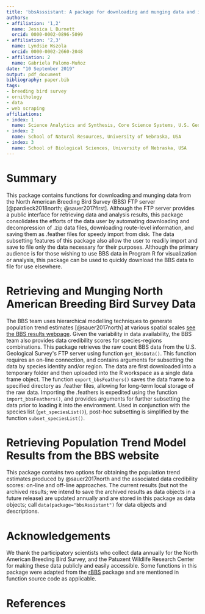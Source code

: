 ```yaml
---
title: 'bbsAsssistant: A package for downloading and munging data and information from the North American Breeding Bird Survey'
authors:
- affiliation: '1,2'
  name: Jessica L Burnett
  orcid: 0000-0002-0896-5099
- affiliation: '2,3'
  name: Lyndsie Wszola
  orcid: 0000-0002-2660-2048
- affiliation: 2
  name: Gabriela Palomo-Muñoz
date: "10 September 2019"
output: pdf_document
bibliography: paper.bib
tags:
- breeding bird survey
- ornithology
- data
- web scraping
affiliations:
- index: 1
  name: Science Analytics and Synthesis, Core Science Systems, U.S. Geological Survey, Lakewood, Colorado, USA
- index: 2
  name: School of Natural Resources, University of Nebraska, USA
- index: 3
  name: School of Biological Sciences, University of Nebraska, USA
---
```


# Summary

This package contains functions for downloading and munging data from the North American Breeding Bird Survey (BBS) FTP server [@pardieck2018north; @sauer2017first]. Although the FTP server provides a public interface for retrieving data and analysis results, this package consolidates the efforts of the data user by automating downloading and decompression of .zip data files, downloading route-level information, and saving them as .feather files for speedy import from disk. The data subsetting features of this package also allow the user to readily import and save to file only the data necessary for their purposes. Although the primary audience is for those wishing to use BBS data in Program R for visualization or analysis, this package can be used to quickly download the BBS data to file for use elsewhere. 

# Retrieving and Munging North American Breeding Bird Survey Data 
The BBS team uses hierarchical modelling techniques to generate population trend estimates [@sauer2017north] at various spatial scales [see the BBS results webpage](https://www.mbr-pwrc.usgs.gov/). Given the variability in data availability, the BBS team also provides data credibility scores for species-regions combinations. This package retrieves the raw count BBS data from the U.S. Geological Survey's FTP server using function `get_bbsData()`. This function requires an on-line connection, and contains arguments for subsetting the data by species identity and/or region. The data are first downloaded into a temporary folder and then uploaded into the R workspace as a single data frame object. The function 
`export_bbsFeathers()` saves the data frame to a specified directory as .feather files, allowing for long-term local storage of the raw data. Importing the .feathers is expedited using the function `import_bbsFeathers()`, and provides arguments for further subsetting the data prior to loading it into the environment. Used in conjunction with the species list (`get_speciesList()`), post-hoc subsetting is simplified by the function `subset_speciesList()`. 

# Retrieving Population Trend Model Results from the BBS website
This package contains two options for obtaining the population trend estimates produced by @sauer2017north and the associated data credibility scores: on-line and off-line approaches. The current results (but not the archived results; we intend to save the archived results as data objects in a future release) are updated annually and are stored in this package as data objects; call `data(package="bbsAssistant")` for data objects and descriptions. 


# Acknowledgements
We thank the participatory scientists who collect data annually for the North American Breeding Bird Survey, and the Patuxent Wildlife Research Center for making these data publicly and easily accessible. Some functions in this package were adapted from the [rBBS](github.com/oharar/rbbs) package and are mentioned in function source code as applicable.

# References
